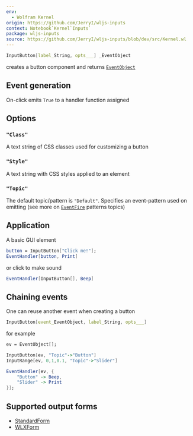 ```yaml
---
env:
  - Wolfram Kernel
origin: https://github.com/JerryI/wljs-inputs
context: Notebook`Kernel`Inputs`
package: wljs-inputs
source: https://github.com/JerryI/wljs-inputs/blob/dev/src/Kernel.wl
---
```

```mathematica
InputButton[label_String, opts___] _EventObject
```
creates a button component and returns [`EventObject`](frontend/Reference/Misc/Events.md#`EventObject`)

## Event generation
On-click emits `True` to a handler function assigned


## Options
### `"Class"`
A text string of CSS classes used for customizing a button

### `"Style"`
A text string with CSS styles applied to an element

### `"Topic"`
The default topic/pattern is `"Default"`. Specifies an event-pattern used on emitting (see more on [`EventFire`](frontend/Reference/Misc/Events.md#`EventFire`) patterns topics)


## Application
A basic GUI element

```mathematica
button = InputButton["Click me!"];
EventHandler[button, Print]
```


or click to make sound

```mathematica
EventHandler[InputButton[], Beep]
```


## Chaining events
One can reuse another event when creating a button

```mathematica
InputButton[event_EventObject, label_String, opts___]
```

for example

```mathematica
ev = EventObject[];

InputButton[ev, "Topic"->"Button"]
InputRange[ev, 0,1,0.1, "Topic"->"Slider"]

EventHandler[ev, {
	"Button" -> Beep,
	"Slider" -> Print
}];
```


## Supported output forms
- [StandardForm](frontend/Reference/Decorations/StandardForm.md)
- [WLXForm](frontend/Reference/Decorations/WLXForm.md)